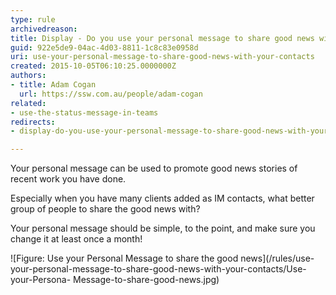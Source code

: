 ```yaml
---
type: rule
archivedreason: 
title: Display - Do you use your personal message to share good news with your contacts?
guid: 922e5de9-04ac-4d03-8811-1c8c83e0958d
uri: use-your-personal-message-to-share-good-news-with-your-contacts
created: 2015-10-05T06:10:25.0000000Z
authors:
- title: Adam Cogan
  url: https://ssw.com.au/people/adam-cogan
related: 
- use-the-status-message-in-teams
redirects:
- display-do-you-use-your-personal-message-to-share-good-news-with-your-contacts

---
```


Your personal message can be used to promote good news stories of recent work you have done.

Especially when you have many clients added as IM contacts, what better group of people to share the good news with?

Your personal message should be simple, to the point, and make sure you change it at least once a month!

<!--endintro-->

![Figure: Use your Personal Message to share the good news](/rules/use-your-personal-message-to-share-good-news-with-your-contacts/Use-your-Persona- Message-to-share-good-news.jpg)  
 

